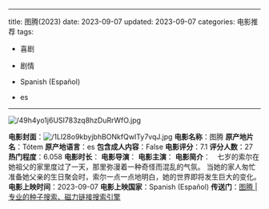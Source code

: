 
---
title: 图腾(2023)
date: 2023-09-07
updated: 2023-09-07
categories: 电影推荐
tags:

- 喜剧
- 剧情

- Spanish (Español)
- es
---

<img src="https://image.tmdb.org/t/p/original/49h4yo1j6USI783zq8hzDuRrWfO.jpg" alt="/49h4yo1j6USI783zq8hzDuRrWfO.jpg" title="/49h4yo1j6USI783zq8hzDuRrWfO.jpg">

**电影封面**：<img src="https://image.tmdb.org/t/p/w200/1Ll28o9kbyjbhBONkfQwITy7vqJ.jpg" alt="/1Ll28o9kbyjbhBONkfQwITy7vqJ.jpg" title="/1Ll28o9kbyjbhBONkfQwITy7vqJ.jpg">
**电影名称**：图腾
**原产地片名**：Tótem
**原产地语言**：es
**包含成人内容**：False
**电影评分**：7.1
**评分人数**：27
**热门程度**：6.058
**电影时长**：
**电影导演**：
**电影主演**：
**电影简介**：　七岁的索尔在她祖父的家里度过了一天，那里弥漫着一种奇怪而混乱的气氛。 当她的家人匆忙准备她父亲的生日聚会时，索尔一点一点地明白，她的世界即将发生巨大的变化。
**电影上映时间**：2023-09-07
**电影上映国家**：Spanish (Español)
**传送门**：[图腾 |专业的种子搜索、磁力链接搜索引擎](https://movie.amd794.com:2083/?search=T%C3%B3tem&ordering=&mode=match_phrase&page_size=10&page=1)

